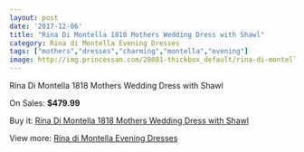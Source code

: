 ```yaml
---
layout: post
date: '2017-12-06'
title: "Rina Di Montella 1818 Mothers Wedding Dress with Shawl"
category: Rina di Montella Evening Dresses
tags: ["mothers","dresses","charming","montella","evening"]
image: http://img.princessan.com/28081-thickbox_default/rina-di-montella-1818-mothers-wedding-dress-with-shawl.jpg
---
```

Rina Di Montella 1818 Mothers Wedding Dress with Shawl

On Sales: **$479.99**
<a href="https://www.princessan.com/en/rina-di-montella-evening-dresses/12807-rina-di-montella-1818-mothers-wedding-dress-with-shawl.html"><amp-img layout="responsive" width="600" height="600" src="//img.princessan.com/28081-thickbox_default/rina-di-montella-1818-mothers-wedding-dress-with-shawl.jpg" alt="Rina Di Montella 1818 Mothers Wedding Dress with Shawl 0" /></a>

Buy it: [Rina Di Montella 1818 Mothers Wedding Dress with Shawl](https://www.princessan.com/en/rina-di-montella-evening-dresses/12807-rina-di-montella-1818-mothers-wedding-dress-with-shawl.html "Rina Di Montella 1818 Mothers Wedding Dress with Shawl")

View more: [Rina di Montella Evening Dresses](https://www.princessan.com/en/53-rina-di-montella-evening-dresses "Rina di Montella Evening Dresses")
